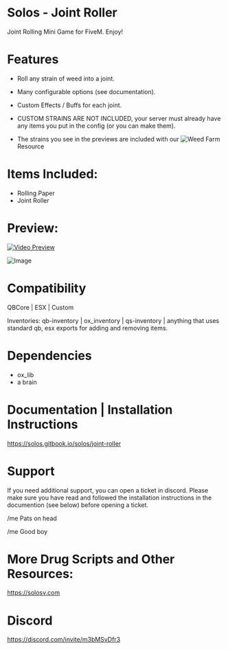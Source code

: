# Solos - Joint Roller

Joint Rolling Mini Game for FiveM. Enjoy!

# Features

- Roll any strain of weed into a joint.
- Many configurable options (see documentation).
- Custom Effects / Buffs for each joint.

- CUSTOM STRAINS ARE NOT INCLUDED, your server must already have any items you put in the config (or you can make them).
- The strains you see in the previews are included with our ![Weed Farm](https://solos.tebex.io/package/6026888) Resource

# Items Included:

- Rolling Paper
- Joint Roller 

# Preview: 

[![Video Preview](https://i.imgur.com/R7atAzO.png)](https://www.youtube.com/watch?v=Zx80Di53VwM&ab_channel=Solos)

![Image](https://i.imgur.com/6Aezc8V.jpeg)

# Compatibility

QBCore | ESX | Custom 

Inventories: qb-inventory | ox_inventory | qs-inventory | anything that uses standard qb, esx exports for adding and removing items.

# Dependencies

- ox_lib
- a brain

# Documentation | Installation Instructions

https://solos.gitbook.io/solos/joint-roller

# Support

If you need additional support, you can open a ticket in discord. 
Please make sure you have read and followed the installation instructions in the documention (see below) before opening a ticket.

/me Pats on head

/me Good boy

# More Drug Scripts and Other Resources:

https://solosv.com

# Discord 

https://discord.com/invite/m3bMSvDfr3 



